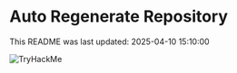 # Auto Regenerate Repository

This README was last updated: 2025-04-10 15:10:00

 ![TryHackMe](https://tryhackme.com/badge/533634)
